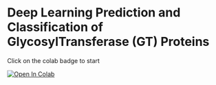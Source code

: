 # Deep Learning Prediction and Classification of GlycosylTransferase (GT) Proteins

Click on the colab badge to start

<a target="_blank" href="https://colab.research.google.com/github/mtinti/colab_gt/blob/main/predict_gt.ipynb">
  <img src="https://colab.research.google.com/assets/colab-badge.svg" alt="Open In Colab"/>
</a>


